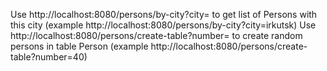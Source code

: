 
Use  http://localhost:8080/persons/by-city?city=<city> to get list of Persons with this city
(example http://localhost:8080/persons/by-city?city=irkutsk)
Use  http://localhost:8080/persons/create-table?number=<number> to create <number> random persons in table Person
(example http://localhost:8080/persons/create-table?number=40)

